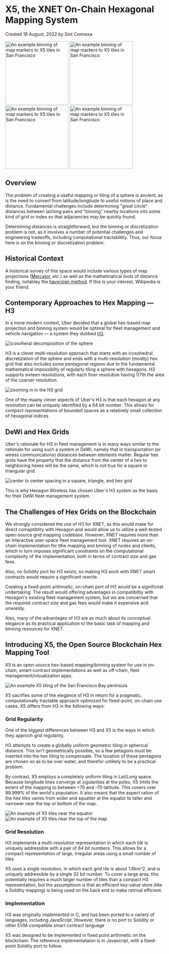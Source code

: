 # X5, the XNET On-Chain Hexagonal Mapping System
Created 18 August, 2022 by Sint Connexa

<img src="../assets/X5SanFranZoom.png" alt="An example binning of map markers to X5 tiles in San Francisco" height="200px" />
<img src="../assets/X5SanFrancisco.png" alt="An example binning of map markers to X5 tiles in San Francisco" height="200px" />
<img src="../assets/X5mapNearEquator.png" alt="An example binning of map markers to X5 tiles in San Francisco" height="200px" />
<img src="../assets/X5mapNearPole.png" alt="An example binning of map markers to X5 tiles in San Francisco" height="200px" />

## Overview
The problem of creating a useful mapping or tiling of a sphere is
ancient, as is the need to convert from latitude/longitude to useful
notions of place and distance. Fundamental challenges include
determining "great circle" distances between lat/long pairs and
"binning" nearby locations into some kind of grid or index so that
adjacencies may be quickly found.

Determining distances is straightforward, but the binning or
discretization problem is not, as it involves a number of potential
challenges and engineering tradeoffs, including computational
tractablility. Thus, our focus here is on the binning or
discretization problem.

## Historical Context
A historical survey of this space would include various types of map
projections
([Mercator](https://en.wikipedia.org/wiki/Mercator_projection),
*etc.*) as well as the mathetmatical tools of distance finding,
notabley the [haversign
method](https://en.wikipedia.org/wiki/Haversine_formula).  If this is
your interest, Wikipedia is your friend.

## Contemporary Approaches to Hex Mapping &mdash; H3
In a more modern context, Uber decided that a global hex-based map
projection and binning system would be optimal for fleet management
and vehicle navigation &mdash; a system they dubbed
[H3](https://www.uber.com/blog/h3/).

![icosoheral decomposition of the sphere](../assets/h3Icoso.png)

H3 is a clever multi-resolution approach that starts with an
icosohedral discretization of the sphere and ends with a
multi-resolution (mostly) hex grid that also includes some pentagonal
regions due to the fundamental mathematical impossiblity of regularly
tiling a sphere with hexagons. H3 supports sixteen resolutions, with
each finer resolution having 1/7th the area of the coarser resolution.

![zooming in in the H3 grid](http://eng.uber.com/wp-content/uploads/2018/06/image5.png)

One of the maany clever aspects of Uber's H3 is that each hexagon at
any resolution can be uniquely identified by a 64 bit number. This
allows for compact representations of bounded spaces as a relatively
small collection of hexagonal indices

## DeWi and Hex Grids
Uber's rationale for H3 in fleet management is in many ways similar to
the rationale for using such a system in DeWi, namely that in
transportation (or wiress communications) distances between elements
matter. Regular hex grids have the property that the distance from the
center of a hex to neighboring hexes will be the same, which is
not true for a square or triangular grid.

![center to center spacing in a square, triangle, and hex grid](http://eng.uber.com/wp-content/uploads/2018/06/image25-1.png)

This is why Hexagon Wireless has chosen Uber's H3 system as the basis
for their DeWi fleet management system. 

## The Challenges of Hex Grids on the Blockchain
We strongly considered the use of H3 for XNET, as this would make for
direct comaptiblity with Hexagon and would allow us to utilize a
well-tested open-source grid mapping codebase. However, XNET requires
more than an interactive user-space fleet management tool. XNET
requires an on-chain implementation for tthe mapping and binning of
nodes and clients, which in turn imposes significant constraints on
the computational complexity of the implementation, both in terms of
contract size and gas fees. 

Also, no Solidity port for H3 exists, so making H3 work with XNET
smart contracts would require a significant rewrite.

Creating a fixed-point arithmetic, on-chain port of H3 would be a
significnat undertaking. The result would offering advantages in
compatibiltiy with Hexagon's existing fleet management system, but we
are concerned that the required contract size and gas fees would make
it expensive and unwieldy.

Also, many of the advantages of H3 are as much about its conceptual
elegance as its practical application to the basic task of mapping and
binning resources for XNET.

## Introducing X5, the Open Source Blockchain Hex Mapping Tool
X5 is an open-source hex-based mapping/binning system for use in
on-chain, smart-contract implementations as well as off-chain, fleet
management/visualization apps.

![An example X5 tiling of the San Francisco Bay peninsula](../assets/X5SanFrancisco.png)

X5 sacrifies some of the elegance of H3 in return for a pragmatic,
computationally tractable approach optimized for fixed-point,
on-chain use cases.  X5 differs from H3 in the following ways:

### Grid Regularity 
One of the biggest differences between H3 and X5 is the ways in which
they approch grid regularity.

H3 attempts to create a globally uniform geometric tiling in spherical
distance. This isn't geometrically possible, so a few petagons must be
inserted into the hex tiling to compensate. The location of these
pentagons are chosen so as to be over water, and therefor unlikely to
be a practical problem. 

By contrast, X5 employs a completely uniform tiling in Lat/Long
space. Because longitude lines converge at sigularities at the poles,
X5 limits the extent of the mapping to between +70 and -70
latitude. This covers over 99.999% of the world's population. It also
means that the aspect ration of the hex tiles varies from wider and
squatter at the equator to taller and narrower near the top or bottom
of the map.

![An example of X5 tiles near the equator](../assets/X5mapNearEquator.png)
![An example of X5 tiles near the top of the map](../assets/X5mapNearPole.png)

### Grid Resolution

H3 implements a multi-resolution representation in which each tile is
uniquely addressible with a pair of 64 bit numbers. This allows for a
compact representation of large, irregular areas using a small number
of tiles.

X5 uses a single resolution, in which each grid tile is about 1.8km^2,
and is uniquely addressible by a single 32 bit number. To cover a
large area, this potentially requires a much larger number of tiles
than a compact H3 representation, but the assumptioon is that an
efficient key-value store (like a Solidity mapping) is being used on
the back end to make retrival efficient.

### Implementation

H3 was originally implemented in C, and has been ported to a variety
of languages, including JavaScript. However, there is no port to
Solidity or other EVM-compatible smart contract language

X5 was designed to be implemented in fixed point arithmetic on the
blockchain. The reference implementataion is in Javascript, with a
fixed-point Solidity port to follow.
